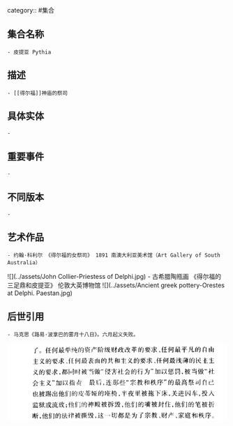 category:: #集合
## 集合名称
	- 皮提亚 Pythia
## 描述
	- [[得尔福]]神庙的祭司
## 具体实体
	-
## 重要事件
	-
## 不同版本
	-
## 艺术作品
	- 约翰·科利尔 《得尔福的女祭司》 1891 南澳大利亚美术馆（Art Gallery of South Australia）
 ![](../assets/John Collier-Priestess of Delphi.jpg)
	- 古希腊陶瓶画 《得尔福的三足鼎和皮提亚》 伦敦大英博物馆
 ![](../assets/Ancient greek pottery-Orestes at Delphi. Paestan.jpg)
## 后世引用
	- 马克思《路易·波拿巴的雾月十八日》。六月起义失败。
 ![](../assets/马克思-《路易·波拿巴的雾月十八日》.png)

